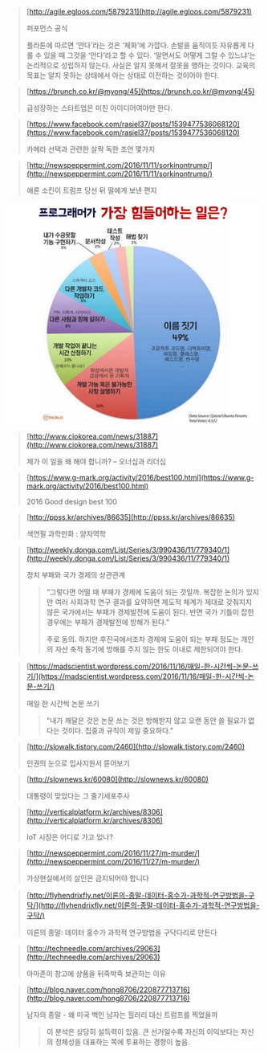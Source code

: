 > [http://agile.egloos.com/5879231](http://agile.egloos.com/5879231)
>
> 퍼포먼스 공식
>
> 플라톤에 따르면 ‘안다’라는 것은 ‘체화’에 가깝다. 손발을 움직이듯 자유롭게 다룰 수 있을 때 그것을 ‘안다’라고 할 수 있다. ‘알면서도 어떻게 그럴 수 있느냐’는 논리적으로 성립하지 않는다. 사실은 알지 못해서 잘못을 행하는 것이다. 교육의 목표는 알지 못하는 상태에서 아는 상태로 이전하는 것이어야 한다.

> [https://brunch.co.kr/@myong/45](https://brunch.co.kr/@myong/45)
>
> 급성장하는 스타트업은 미친 아이디어여야만 한다.

> [https://www.facebook.com/rasiel37/posts/1539477536068120](https://www.facebook.com/rasiel37/posts/1539477536068120)
>
> 카메라 선택과 관련한 살짝 독한 조언 몇가지

> [http://newspeppermint.com/2016/11/11/sorkinontrump/](http://newspeppermint.com/2016/11/11/sorkinontrump/)
>
> 애론 소킨이 트럼프 당선 뒤 딸에게 보낸 편지

![Concentrate to work](../items/concentrate_to_work.jpg)

> [http://www.ciokorea.com/news/31887](http://www.ciokorea.com/news/31887)
>
> 제가 이 일을 왜 해야 합니까? – 오너십과 리더십

> [https://www.g-mark.org/activity/2016/best100.html](https://www.g-mark.org/activity/2016/best100.html)
>
> 2016 Good design best 100

> [http://ppss.kr/archives/86635](http://ppss.kr/archives/86635)
>
> 색연필 과학만화 : 양자역학

> [http://weekly.donga.com/List/Series/3/990436/11/779340/1](http://weekly.donga.com/List/Series/3/990436/11/779340/1)
>
> 정치 부패와 국가 경제의 상관관계
>
> > “그렇다면 어떨 때 부패가 경제에 도움이 되는 것일까. 복잡한 논의가 있지만 여러 사회과학 연구 결과를 요약하면 제도적 체계가 제대로 갖춰지지 않은 국가에서는 부패가 경제발전에 도움이 된다. 반면 국가 기틀이 잡힌 경우에는 부패가 경제발전에 방해가 된다.”
> >
> > 주로 동의. 하지만 후진국에서조차 경제에 도움이 되는 부패 정도는 개인의 자산 축적 동기에 방해를 주지 않는 한도 이내로 제한되어야 한다.

> [https://madscientist.wordpress.com/2016/11/16/매일-한-시간씩-논문-쓰기/](https://madscientist.wordpress.com/2016/11/16/매일-한-시간씩-논문-쓰기/)
>
> 매일 한 시간씩 논문 쓰기
>
> > "내가 깨달은 것은 논문 쓰는 것은 방해받지 않고 오랜 동안 쓸 필요가 없다는 것이다. 집중과 규칙이 제일 중요하다.”

> [http://slowalk.tistory.com/2460](http://slowalk.tistory.com/2460)
>
> 인권의 눈으로 입사지원서 뜯어보기

> [http://slownews.kr/60080](http://slownews.kr/60080)
>
> 대통령이 맞았다는 그 줄기세포주사

> [http://verticalplatform.kr/archives/8306](http://verticalplatform.kr/archives/8306)
>
> IoT 시장은 어디로 가고 있나?

> [http://newspeppermint.com/2016/11/27/m-murder/](http://newspeppermint.com/2016/11/27/m-murder/)
>
> 가상현실에서의 살인은 금지되어야 합니다

> [http://flyhendrixfly.net/이론의-종말-데이터-홍수가-과학적-연구방법을-구닥/](http://flyhendrixfly.net/이론의-종말-데이터-홍수가-과학적-연구방법을-구닥/)
>
> 이론의 종말: 데이터 홍수가 과학적 연구방법을 구닥다리로 만든다

> [http://techneedle.com/archives/29063](http://techneedle.com/archives/29063)
>
> 아마존이 창고에 상품을 뒤죽박죽 보관하는 이유

> [http://blog.naver.com/hong8706/220877713716](http://blog.naver.com/hong8706/220877713716)
>
> 남자의 종말 - 왜 미국 백인 남자는 힐러리 대신 트럼프를 찍었을까
>
> > 이 분석은 상당히 설득력이 있음. 큰 선거일수록 자신의 이익보다는 자신의 정체성을 대표하는 쪽에 투표하는 경향이 높음.

